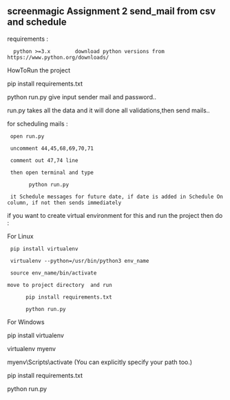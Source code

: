 ## screenmagic Assignment 2  send_mail from csv and schedule

requirements :

      python >=3.x        download python versions from https://www.python.org/downloads/


HowToRun the project

pip install requirements.txt

python run.py        give input sender mail and password..

run.py takes all the data and it will done all validations,then send mails..

for scheduling mails : 
 
     open run.py 

     uncomment 44,45,68,69,70,71

     comment out 47,74 line

     then open terminal and type
   
           python run.py

     it Schedule messages for future date, if date is added in Schedule On column, if not then sends immediately


if you want to create virtual environment for this and run the project then do :

For Linux 
    
     pip install virtualenv

     virtualenv --python=/usr/bin/python3 env_name

     source env_name/bin/activate

    move to project directory  and run 

          pip install requirements.txt

          python run.py

For Windows

   pip install virtualenv 

   virtualenv myenv

   myenv\Scripts\activate      (You can explicitly specify your path too.)

   pip install requirements.txt

   python run.py

    









